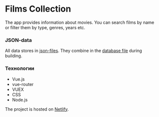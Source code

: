 # Films Collection

The app provides information about movies. You can search films by name or filter them by
type, genres, years etc.

### JSON-data

All data stores in [json-files](https://github.com/andrikotliar/filmscollection/blob/main/public/database/database.json). They combine in the [database file](https://github.com/andrikotliar/filmscollection/tree/main/db) during building.

### Технологии

- Vue.js
- vue-router
- VUEX
- CSS
- Node.js

The project is hosted on [Netlify](https://www.netlify.com/).
